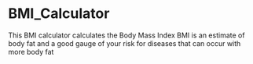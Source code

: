 # BMI_Calculator
This BMI calculator calculates the Body Mass Index
BMI is an estimate of body fat and  a good gauge of your risk for diseases that can occur with more body fat
